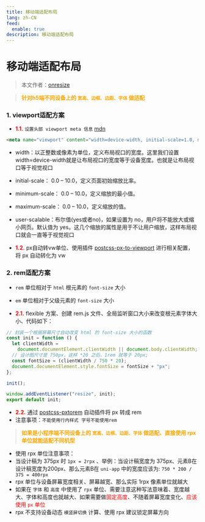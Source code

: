 ```yaml
---
title: 移动端适配布局
lang: zh-CN
feed:
  enable: true
description: 移动端适配布局
---
```


# 移动端适配布局

> 本文作者：[onresize](https://github.com/onresize)

<style>
  .red-text {
    color: red;
    font-weight: bold;
  }
  .orange-text {
    color: orange;
    font-weight: bold;
  }
</style>
> <span class="orange-text">针对h5端不同设备上的 `宽高、边框、边距、字体` 做适配</span>  
### 1. viewport适配方案

- <span class="red-text">1.1.</span> `设置头部 viewport meta 信息` [mdn](https://developer.mozilla.org/zh-CN/docs/Web/HTML/Viewport_meta_tag)
```html
<meta name="viewport" content="width=device-width, initial-scale=1.0, maximum-scale=1.0, user-scalable=no" />
```
- width：以正整数或像素为单位，定义布局视口的宽度。这里我们设置width=device-width就是让布局视口的宽度等于设备宽度。也就是让布局视口等于视觉视口
- initial-scale： 0.0 – 10.0，定义页面初始缩放比率。
- minimum-scale： 0.0 – 10.0，定义缩放的最小值。
- maximum-scale： 0.0 – 10.0，定义缩放的值。
- user-scalable：布尔值(yes或者no)，如果设置为 no，用户将不能放大或缩小网页。默认值为 yes。这几个缩放的属性是用于不让用户缩放，这样布局视口就会一直等于视觉视口

- <span class="red-text">1.2.</span> px自动转vw单位、使用插件 [postcss-px-to-viewport](https://github.com/evrone/postcss-px-to-viewport/blob/master/README_CN.md) 进行相关配置，将 px 自动转化为 vw

### 2. rem适配方案
- `rem` 单位相对于 `html` 根元素的 `font-size` 大小
- `em` 单位相对于父级元素的 `font-size` 大小

- <span class="red-text">2.1.</span> flexible 方案、创建 rem.js 文件、全局监听窗口大小来改变根元素字体大小、代码如下：
```js
// 封装一个根据屏幕尺寸自动改变 html 的 font-size 大小的函数
const init = function () {
  let clientWidth =
    document.documentElement.clientWidth || document.body.clientWidth;
  // 设计图尺寸是 750px，这样 *20 之后，1rem 就等于 20px;
  const fontSize = (clientWidth / 750 * 20);
  document.documentElement.style.fontSize = fontSize + "px";
};

init();

window.addEventListener("resize", init);
export default init;
```
- <span class="red-text">2.2.</span> 通过 [postcss-pxtorem](https://github.com/cuth/postcss-pxtorem) 自动插件将 px 转成 rem
- 注意事项：`不能使用行内样式`&nbsp;&nbsp;`字号不能使用rem`

> <span class="orange-text">如果是小程序端不同设备上的 `宽高、边框、边距、字体` 做适配、直接使用 rpx 单位就能适配不同机型</span> 
- 使用 rpx 单位注意事项：
- 当设计稿为 375px 时 `1px = 2rpx` 、举例：当设计稿宽度为 375px、元素B在设计稿宽度为200px、那么元素B在 `uni-app` 中的宽度应该为: `750 * 200 / 375 = 400rpx`
- rpx 单位与设备屏幕宽度相关、屏幕越宽、那么实际 1rpx 像素单位就越大
- 如果在 `字体` 和 `高度` 中使用了 `rpx` 单位、需要注意这种写法意味着、宽度越大、字体和高度也就越大、如果需要做<span style="color: red">固定高度</span>、不随着屏幕宽度变化、<span style="color: red">应该使用 `px` 单位</span>
- rpx 不支持设备动态 `横竖屏切换` 计算、使用 rpx 建议锁定屏幕方向